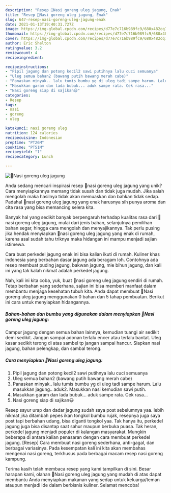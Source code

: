 ```yaml
---
description: "Resep 🍚Nasi goreng uleg jagung, Enak"
title: "Resep 🍚Nasi goreng uleg jagung, Enak"
slug: 647-resep-nasi-goreng-uleg-jagung-enak
date: 2021-01-13T19:40:31.727Z
image: https://img-global.cpcdn.com/recipes/d77e7c716b989fc9/680x482cq70/🍚nasi-goreng-uleg-jagung-foto-resep-utama.jpg
thumbnail: https://img-global.cpcdn.com/recipes/d77e7c716b989fc9/680x482cq70/🍚nasi-goreng-uleg-jagung-foto-resep-utama.jpg
cover: https://img-global.cpcdn.com/recipes/d77e7c716b989fc9/680x482cq70/🍚nasi-goreng-uleg-jagung-foto-resep-utama.jpg
author: Eric Shelton
ratingvalue: 3.2
reviewcount: 4
recipeingredient:

recipeinstructions:
- "Pipil jagung dan potong kecil2 sawi putihnya lalu cuci semuanya"
- "Uleg semua bahan2 (bawang putih bawang merah cabe)"
- "Panaskan minyak.. lalu tumis bumbu yg di uleg tadi sampe harum. Lalu masukkan jagung.. aduk2. Masukkan nasi kemudian sawi putih."
- "Masukkan garam dan lada bubuk... aduk sampe rata. Cek rasa..."
- "Nasi goreng siap di sajikan😃"
categories:
- Resep
tags:
- nasi
- goreng
- uleg

katakunci: nasi goreng uleg 
nutrition: 124 calories
recipecuisine: Indonesian
preptime: "PT26M"
cooktime: "PT51M"
recipeyield: "1"
recipecategory: Lunch

---
```



![🍚Nasi goreng uleg jagung](https://img-global.cpcdn.com/recipes/d77e7c716b989fc9/680x482cq70/🍚nasi-goreng-uleg-jagung-foto-resep-utama.jpg)

Anda sedang mencari inspirasi resep 🍚nasi goreng uleg jagung yang unik? Cara menyiapkannya memang tidak susah dan tidak juga mudah. Jika salah mengolah maka hasilnya tidak akan memuaskan dan bahkan tidak sedap. Padahal 🍚nasi goreng uleg jagung yang enak harusnya sih punya aroma dan cita rasa yang bisa memancing selera kita.

Banyak hal yang sedikit banyak berpengaruh terhadap kualitas rasa dari 🍚nasi goreng uleg jagung, mulai dari jenis bahan, selanjutnya pemilihan bahan segar, hingga cara mengolah dan menyajikannya. Tak perlu pusing jika hendak menyiapkan 🍚nasi goreng uleg jagung yang enak di rumah, karena asal sudah tahu triknya maka hidangan ini mampu menjadi sajian istimewa.

Cara buat perkedel jagung enak ini bisa kalian ikuti di rumah. Kuliner khas indonesia yang berbahan dasar jagung ada beragam loh. Contohnya ada resep membuat puding jagung, bakwan jagung, mie bihun jagung, dan kali ini yang tak kalah nikmat adalah perkedel jagung.


Nah, kali ini kita coba, yuk, buat 🍚nasi goreng uleg jagung sendiri di rumah. Tetap berbahan yang sederhana, sajian ini bisa memberi manfaat dalam membantu menjaga kesehatan tubuh kita. Anda dapat membuat 🍚Nasi goreng uleg jagung menggunakan 0 bahan dan 5 tahap pembuatan. Berikut ini cara untuk menyiapkan hidangannya.

<!--inarticleads1-->

##### Bahan-bahan dan bumbu yang digunakan dalam menyiapkan 🍚Nasi goreng uleg jagung:



Campur jagung dengan semua bahan lainnya, kemudian tuangi air sedikit demi sedikit. Jangan sampai adonan terlalu encer atau terlalu bantat. Uleg kasar sedikit terong di atas sambel tp jangan sampai hancur. Siapkan nasi jagung, bahan pelengkap, dan sambal terong. 

<!--inarticleads2-->

##### Cara menyiapkan 🍚Nasi goreng uleg jagung:

1. Pipil jagung dan potong kecil2 sawi putihnya lalu cuci semuanya
1. Uleg semua bahan2 (bawang putih bawang merah cabe)
1. Panaskan minyak.. lalu tumis bumbu yg di uleg tadi sampe harum. Lalu masukkan jagung.. aduk2. Masukkan nasi kemudian sawi putih.
1. Masukkan garam dan lada bubuk... aduk sampe rata. Cek rasa...
1. Nasi goreng siap di sajikan😃


Resep sayur urap dan dadar jagung sudah saya post sebelumnya yaa. lebih nikmat jika ditambah pepes ikan tongkol bumbu rujak, resepnya juga saya post tapi berbahan udang, bisa diganti tongkol yaa. Tak hanya itu, perkedel jagung juga bisa disantap saat sahur maupun berbuka puasa. Tak heran, perkedel jagung menjadi populer di kalangan masyarakat. Mungkin beberapa di antara kalian penasaran dengan cara membuat perkedel jagung. [Resep] Cara membuat nasi goreng sederhana, anti-gagal, dan berbagai variasinya. Pada kesempatan kali ini kita akan membahas mengenai nasi goreng, terkhusus pada berbagai macam resep nasi goreng kampung. 

Terima kasih telah membaca resep yang kami tampilkan di sini. Besar harapan kami, olahan 🍚Nasi goreng uleg jagung yang mudah di atas dapat membantu Anda menyiapkan makanan yang sedap untuk keluarga/teman ataupun menjadi ide dalam berbisnis kuliner. Selamat mencoba!
